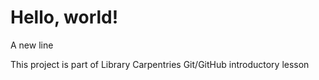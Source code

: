 # Hello, world!
A new line

This project is part of Library Carpentries Git/GitHub introductory lesson
